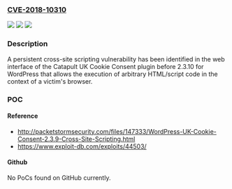 ### [CVE-2018-10310](https://cve.mitre.org/cgi-bin/cvename.cgi?name=CVE-2018-10310)
![](https://img.shields.io/static/v1?label=Product&message=n%2Fa&color=blue)
![](https://img.shields.io/static/v1?label=Version&message=n%2Fa&color=blue)
![](https://img.shields.io/static/v1?label=Vulnerability&message=n%2Fa&color=brighgreen)

### Description

A persistent cross-site scripting vulnerability has been identified in the web interface of the Catapult UK Cookie Consent plugin before 2.3.10 for WordPress that allows the execution of arbitrary HTML/script code in the context of a victim's browser.

### POC

#### Reference
- http://packetstormsecurity.com/files/147333/WordPress-UK-Cookie-Consent-2.3.9-Cross-Site-Scripting.html
- https://www.exploit-db.com/exploits/44503/

#### Github
No PoCs found on GitHub currently.

